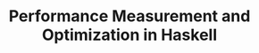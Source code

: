 ---
title: Performance Measurement and Optimization in Haskell
url-video: https://skillsmatter.com/skillscasts/5466-bryan-o-sullivan
authors:
- Bryan O'Sullivan
type: presentation
tags:
- optimization
- performance
doHaskell-type: video lecture
dohaskell-collections:
- Skills Matter Haskell eXchange 2014
dohaskell-year: 2014
---